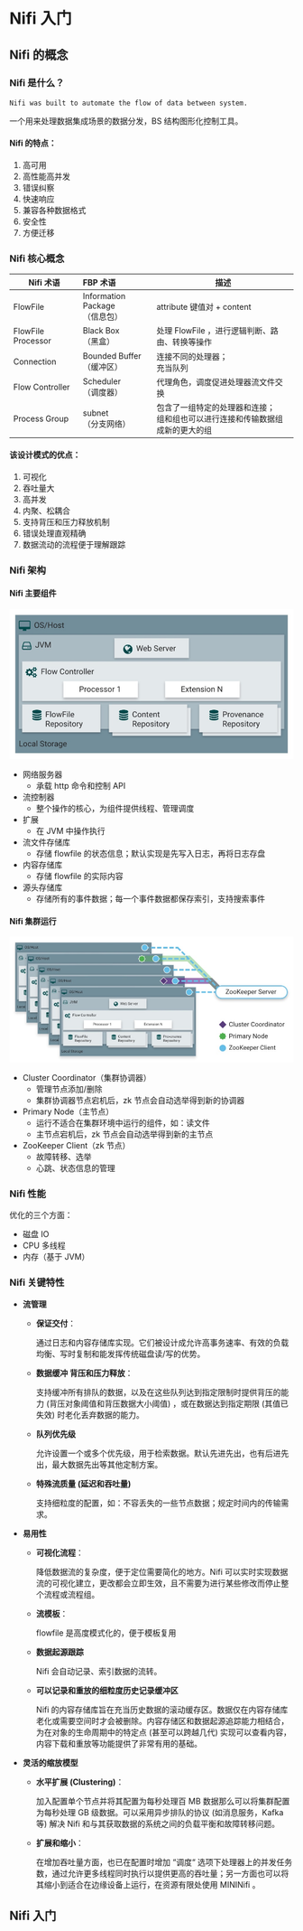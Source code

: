 # Nifi 入门
## Nifi 的概念
### Nifi 是什么？
```
Nifi was built to automate the flow of data between system.
```

一个用来处理数据集成场景的数据分发，BS 结构图形化控制工具。

#### Nifi 的特点：
1. 高可用
2. 高性能高并发
3. 错误纠察
4. 快速响应
5. 兼容各种数据格式
6. 安全性
7. 方便迁移

### Nifi 核心概念

| Nifi 术语| FBP 术语|描述|
|---|:---|---|
| FlowFile           | Information Package<br>（信息包） | attribute 键值对 + content|
| FlowFile Processor | Black Box<br>（黑盒）             | 处理 FlowFile ，进行逻辑判断、路由、转换等操作|
| Connection         | Bounded Buffer<br>（缓冲区）      | 连接不同的处理器；<br>充当队列|
| Flow Controller    | Scheduler<br>（调度器）           | 代理角色，调度促进处理器流文件交换|
| Process Group      | subnet<br>（分支网络）            | 包含了一组特定的处理器和连接；<br>组和组也可以进行连接和传输数据组成新的更大的组 |

#### 该设计模式的优点：
1. 可视化
2. 吞吐量大
3. 高并发
4. 内聚、松耦合
5. 支持背压和压力释放机制
6. 错误处理直观精确
7. 数据流动的流程便于理解跟踪

### Nifi 架构
#### Nifi 主要组件

![](插图/Nifi%20主要组件.PNG)

* 网络服务器
    * 承载 http 命令和控制 API
* 流控制器
    * 整个操作的核心，为组件提供线程、管理调度
* 扩展
    * 在 JVM 中操作执行
* 流文件存储库
    * 存储 flowfile 的状态信息；默认实现是先写入日志，再将日志存盘
* 内容存储库
    * 存储 flowfile 的实际内容
* 源头存储库
    * 存储所有的事件数据；每一个事件数据都保存索引，支持搜索事件

#### Nifi 集群运行

![](插图/Nifi%20集群运行.PNG)

* Cluster Coordinator（集群协调器）
    * 管理节点添加/删除
    * 集群协调器节点宕机后，zk 节点会自动选举得到新的协调器
* Primary Node（主节点）
    * 运行不适合在集群环境中运行的组件，如：读文件
    * 主节点宕机后，zk 节点会自动选举得到新的主节点
* ZooKeeper Client（zk 节点）
    * 故障转移、选举
    * 心跳、状态信息的管理

### Nifi 性能
优化的三个方面：
* 磁盘 IO
* CPU 多线程
* 内存（基于 JVM）

### Nifi 关键特性
* **流管理**
    * **保证交付**：
        
        通过日志和内容存储库实现。它们被设计成允许高事务速率、有效的负载均衡、写时复制和能发挥传统磁盘读/写的优势。
    
    * **数据缓冲 背压和压力释放**：
    
        支持缓冲所有排队的数据，以及在这些队列达到指定限制时提供背压的能力 (背压对象阈值和背压数据大小阈值) ，或在数据达到指定期限 (其值已失效) 时老化丢弃数据的能力。
        
    * **队列优先级**
    
        允许设置一个或多个优先级，用于检索数据。默认先进先出，也有后进先出，最大数据先出等其他定制方案。
        
    * **特殊流质量 (延迟和吞吐量)**
    
        支持细粒度的配置，如：不容丢失的一些节点数据；规定时间内的传输需求。
        
* **易用性**
    * **可视化流程**：
        
        降低数据流的复杂度，便于定位需要简化的地方。Nifi 可以实时实现数据流的可视化建立，更改都会立即生效，且不需要为进行某些修改而停止整个流程或流程组。
        
    * **流模板**：
    
        flowfile 是高度模式化的，便于模板复用
        
    * **数据起源跟踪**
    
        Nifi 会自动记录、索引数据的流转。
        
    * **可以记录和重放的细粒度历史记录缓冲区**
    
        Nifi 的内容存储库旨在充当历史数据的滚动缓存区。数据仅在内容存储库老化或需要空间时才会被删除。内容存储区和数据起源追踪能力相结合，为在对象的生命周期中的特定点 (甚至可以跨越几代) 实现可以查看内容，内容下载和重放等功能提供了非常有用的基础。
        
* **灵活的缩放模型**
    * **水平扩展 (Clustering)**：
        
        加入配置单个节点并将其配置为每秒处理百 MB 数据那么可以将集群配置为每秒处理 GB 级数据。可以采用异步排队的协议 (如消息服务，Kafka 等) 解决 Nifi 和与其获取数据的系统之间的负载平衡和故障转移问题。
        
    * **扩展和缩小**：
    
        在增加吞吐量方面，也已在配置时增加 “调度“ 选项下处理器上的并发任务数，通过允许更多线程同时执行以提供更高的吞吐量；另一方面也可以将其缩小到适合在边缘设备上运行，在资源有限处使用 MININifi 。
       
     

## Nifi 入门